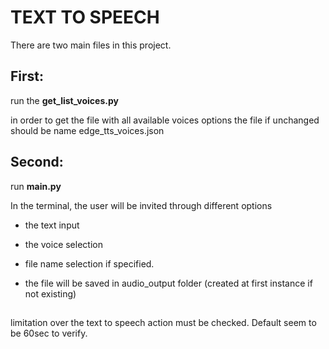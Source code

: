#  TEXT TO SPEECH

There are two main files in this project.

## First: 

run the **get_list_voices.py** 

in order to get the file with all available voices options
the file if unchanged should be name edge_tts_voices.json

## Second:

run **main.py**

In the terminal, the user will be invited through different options
- the text input
- the voice selection
- file name selection if specified. 

- the file will be saved in audio_output folder (created at first instance if not existing)

##

limitation over the text to speech action must be checked.
Default seem to be 60sec to verify.